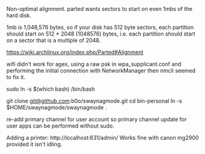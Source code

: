 Non-optimal alignment. parted wants sectors to start on even 1mbs of the hard disk. 


1mb is 1,048,576 bytes, so if your disk has 512 byte sectors, each partition should
start on 512 * 2048 (1048576) bytes, i.e. each partition should start on a sector
that is a multiple of 2048.

https://wiki.archlinux.org/index.php/Parted#Alignment

wifi didn't work for ages, using a raw psk in wpa_supplicant.conf and performing the
initial connection with NetworkManager then nmcli seemed to fix it.


sudo ln -s $(which bash) /bin/bash

git clone git@github.com:b0o/swaynagmode.git
cd bin-personal
ln -s $HOME/swaynagmode/swaynagmode .


re-add primary channel for user account so primary channel update for user
apps can be performed without sudo.

Adding a printer:
http://localhost:631/admin/
Works fine with canon mg2900 provided it isn't idling.
